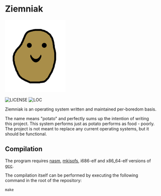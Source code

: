 # Ziemniak

<img src="/resources/ziemniak.png" alt="drawing" width="200"/>

![LICENSE](https://img.shields.io/github/license/dominik-chat/ziemniak?style=flat-square)
![LOC](https://img.shields.io/tokei/lines/github/dominik-chat/ziemniak?style=flat-square)

Ziemniak is an operating system written and maintained per-boredom basis.

The name means "potato" and perfectly sums up the intention of writing this project.
This system performs just as potato performs as food - poorly.
The project is not meant to replace any current operating systems, but it should be functional.

## Compilation

The program requires [nasm](https://www.nasm.us/), [mkisofs](http://cdrtools.sourceforge.net/private/cdrecord.html), i686-elf and x86_64-elf versions of [gcc](https://gcc.gnu.org/).

The compilation itself can be performed by executing the following command in the root of the repository:
```
make
```
